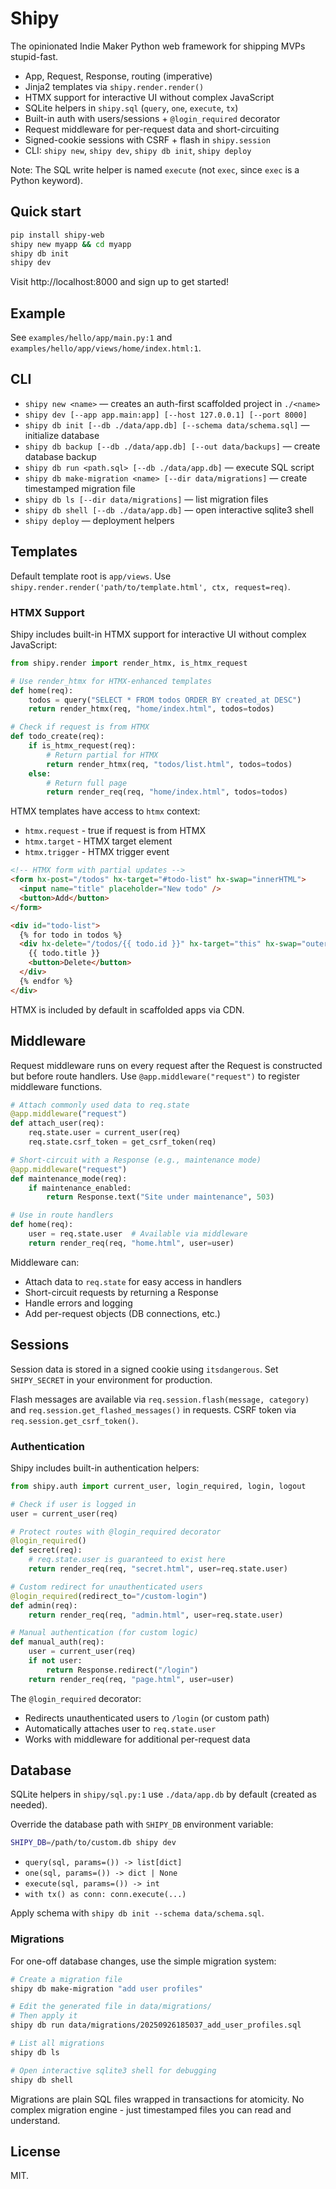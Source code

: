 # Shipy

The opinionated Indie Maker Python web framework for shipping MVPs stupid-fast.

- App, Request, Response, routing (imperative)
- Jinja2 templates via `shipy.render.render()`
- HTMX support for interactive UI without complex JavaScript
- SQLite helpers in `shipy.sql` (`query`, `one`, `execute`, `tx`)
- Built-in auth with users/sessions + `@login_required` decorator
- Request middleware for per-request data and short-circuiting
- Signed-cookie sessions with CSRF + flash in `shipy.session`
- CLI: `shipy new`, `shipy dev`, `shipy db init`, `shipy deploy`

Note: The SQL write helper is named `execute` (not `exec`, since `exec` is a Python keyword).

## Quick start

```bash
pip install shipy-web
shipy new myapp && cd myapp
shipy db init
shipy dev
```

Visit http://localhost:8000 and sign up to get started!

## Example

See `examples/hello/app/main.py:1` and `examples/hello/app/views/home/index.html:1`.

## CLI

- `shipy new <name>` — creates an auth-first scaffolded project in `./<name>`
- `shipy dev [--app app.main:app] [--host 127.0.0.1] [--port 8000]`
- `shipy db init [--db ./data/app.db] [--schema data/schema.sql]` — initialize database
- `shipy db backup [--db ./data/app.db] [--out data/backups]` — create database backup
- `shipy db run <path.sql> [--db ./data/app.db]` — execute SQL script
- `shipy db make-migration <name> [--dir data/migrations]` — create timestamped migration file
- `shipy db ls [--dir data/migrations]` — list migration files
- `shipy db shell [--db ./data/app.db]` — open interactive sqlite3 shell
- `shipy deploy` — deployment helpers

## Templates

Default template root is `app/views`. Use `shipy.render.render('path/to/template.html', ctx, request=req)`.

### HTMX Support

Shipy includes built-in HTMX support for interactive UI without complex JavaScript:

```python
from shipy.render import render_htmx, is_htmx_request

# Use render_htmx for HTMX-enhanced templates
def home(req):
    todos = query("SELECT * FROM todos ORDER BY created_at DESC")
    return render_htmx(req, "home/index.html", todos=todos)

# Check if request is from HTMX
def todo_create(req):
    if is_htmx_request(req):
        # Return partial for HTMX
        return render_htmx(req, "todos/list.html", todos=todos)
    else:
        # Return full page
        return render_req(req, "home/index.html", todos=todos)
```

HTMX templates have access to `htmx` context:

- `htmx.request` - true if request is from HTMX
- `htmx.target` - HTMX target element
- `htmx.trigger` - HTMX trigger event

```html
<!-- HTMX form with partial updates -->
<form hx-post="/todos" hx-target="#todo-list" hx-swap="innerHTML">
  <input name="title" placeholder="New todo" />
  <button>Add</button>
</form>

<div id="todo-list">
  {% for todo in todos %}
  <div hx-delete="/todos/{{ todo.id }}" hx-target="this" hx-swap="outerHTML">
    {{ todo.title }}
    <button>Delete</button>
  </div>
  {% endfor %}
</div>
```

HTMX is included by default in scaffolded apps via CDN.

## Middleware

Request middleware runs on every request after the Request is constructed but before route handlers. Use `@app.middleware("request")` to register middleware functions.

```python
# Attach commonly used data to req.state
@app.middleware("request")
def attach_user(req):
    req.state.user = current_user(req)
    req.state.csrf_token = get_csrf_token(req)

# Short-circuit with a Response (e.g., maintenance mode)
@app.middleware("request")
def maintenance_mode(req):
    if maintenance_enabled:
        return Response.text("Site under maintenance", 503)

# Use in route handlers
def home(req):
    user = req.state.user  # Available via middleware
    return render_req(req, "home.html", user=user)
```

Middleware can:

- Attach data to `req.state` for easy access in handlers
- Short-circuit requests by returning a Response
- Handle errors and logging
- Add per-request objects (DB connections, etc.)

## Sessions

Session data is stored in a signed cookie using `itsdangerous`. Set `SHIPY_SECRET` in your environment for production.

Flash messages are available via `req.session.flash(message, category)` and `req.session.get_flashed_messages()` in requests. CSRF token via `req.session.get_csrf_token()`.

### Authentication

Shipy includes built-in authentication helpers:

```python
from shipy.auth import current_user, login_required, login, logout

# Check if user is logged in
user = current_user(req)

# Protect routes with @login_required decorator
@login_required()
def secret(req):
    # req.state.user is guaranteed to exist here
    return render_req(req, "secret.html", user=req.state.user)

# Custom redirect for unauthenticated users
@login_required(redirect_to="/custom-login")
def admin(req):
    return render_req(req, "admin.html", user=req.state.user)

# Manual authentication (for custom logic)
def manual_auth(req):
    user = current_user(req)
    if not user:
        return Response.redirect("/login")
    return render_req(req, "page.html", user=user)
```

The `@login_required` decorator:

- Redirects unauthenticated users to `/login` (or custom path)
- Automatically attaches user to `req.state.user`
- Works with middleware for additional per-request data

## Database

SQLite helpers in `shipy/sql.py:1` use `./data/app.db` by default (created as needed).

Override the database path with `SHIPY_DB` environment variable:

```bash
SHIPY_DB=/path/to/custom.db shipy dev
```

- `query(sql, params=()) -> list[dict]`
- `one(sql, params=()) -> dict | None`
- `execute(sql, params=()) -> int`
- `with tx() as conn: conn.execute(...)`

Apply schema with `shipy db init --schema data/schema.sql`.

### Migrations

For one-off database changes, use the simple migration system:

```bash
# Create a migration file
shipy db make-migration "add user profiles"

# Edit the generated file in data/migrations/
# Then apply it
shipy db run data/migrations/20250926185037_add_user_profiles.sql

# List all migrations
shipy db ls

# Open interactive sqlite3 shell for debugging
shipy db shell
```

Migrations are plain SQL files wrapped in transactions for atomicity. No complex migration engine - just timestamped files you can read and understand.

## License

MIT.
